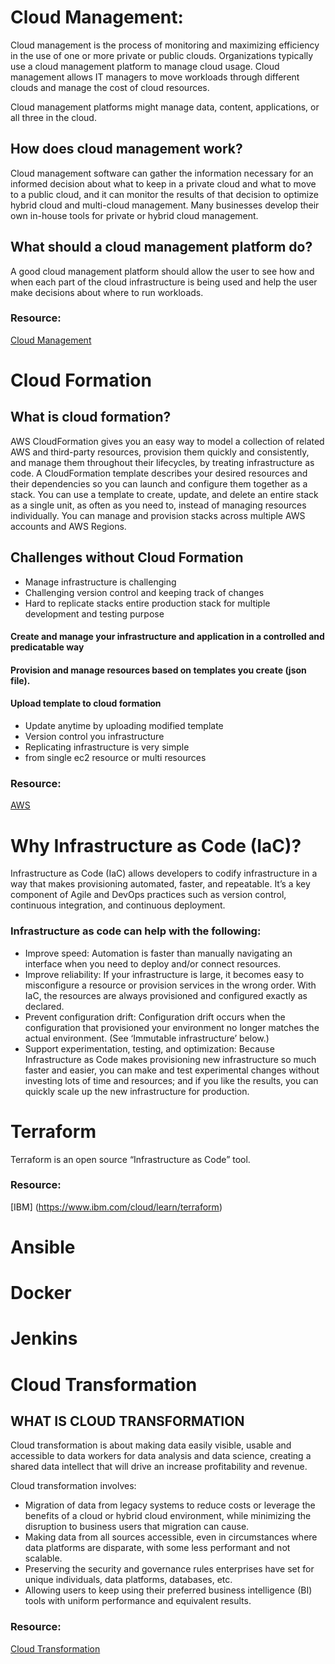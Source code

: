 # Cloud Management:

Cloud management is the process of monitoring and maximizing efficiency in the use of one or more private or public clouds. Organizations typically use a cloud management platform to manage cloud usage. Cloud management allows IT managers to move workloads through different clouds and manage the cost of cloud resources. 

Cloud management platforms might manage data, content, applications, or all three in the cloud.

## How does cloud management work?   

Cloud management software can gather the information necessary for an informed decision about what to keep in a private cloud and what to move to a public cloud, and it can monitor the results of that decision to optimize hybrid cloud and multi-cloud management. Many businesses develop their own in-house tools for private or hybrid cloud management. 

## What should a cloud management platform do?  

A good cloud management platform should allow the user to see how and when each part of the cloud infrastructure is being used and help the user make decisions about where to run workloads. 


### Resource:
[Cloud Management](https://www.vmware.com/topics/glossary/content/cloud-management)


# Cloud Formation

## What is cloud formation?

AWS CloudFormation gives you an easy way to model a collection of related AWS and third-party resources, provision them quickly and consistently, and manage them throughout their lifecycles, by treating infrastructure as code. A CloudFormation template describes your desired resources and their dependencies so you can launch and configure them together as a stack. You can use a template to create, update, and delete an entire stack as a single unit, as often as you need to, instead of managing resources individually. You can manage and provision stacks across multiple AWS accounts and AWS Regions.

## Challenges without Cloud Formation

* Manage infrastructure is challenging
* Challenging version control and keeping track of changes
* Hard to replicate stacks entire production stack for multiple development and testing purpose



#### Create and manage your infrastructure and application in a controlled and predicatable way
#### Provision and manage resources based on templates you create (json file).
#### Upload template to cloud formation

* Update anytime by uploading modified template
* Version control you infrastructure
* Replicating infrastructure is very simple
* from single ec2 resource or multi resources


### Resource:
[AWS](https://aws.amazon.com/cloudformation/)


# Why Infrastructure as Code (IaC)?
Infrastructure as Code (IaC) allows developers to codify infrastructure in a way that makes provisioning automated, faster, and repeatable. It’s a key component of Agile and DevOps practices such as version control, continuous integration, and continuous deployment.

### Infrastructure as code can help with the following:

* Improve speed: Automation is faster than manually navigating an interface when you need to deploy and/or connect resources.
* Improve reliability: If your infrastructure is large, it becomes easy to misconfigure a resource or provision services in the wrong order. With IaC, the resources are always provisioned and configured exactly as declared.
* Prevent configuration drift: Configuration drift occurs when the configuration that provisioned your environment no longer matches the actual environment. (See ‘Immutable infrastructure’ below.)
* Support experimentation, testing, and optimization: Because Infrastructure as Code makes provisioning new infrastructure so much faster and easier, you can make and test experimental changes without investing lots of time and resources; and if you like the results, you can quickly scale up the new infrastructure for production.


# Terraform

Terraform is an open source “Infrastructure as Code” tool.

### Resource:

[IBM] (https://www.ibm.com/cloud/learn/terraform)


# Ansible

# Docker

# Jenkins


# Cloud Transformation

## WHAT IS CLOUD TRANSFORMATION

Cloud transformation is about making data easily visible, usable and accessible to data workers for data analysis and data science, creating a shared data intellect that will drive an increase profitability and revenue.

Cloud transformation involves:

* Migration of data from legacy systems to reduce costs or leverage the benefits of a cloud or hybrid cloud environment, while minimizing the disruption to business users that migration can cause.
* Making data from all sources accessible, even in circumstances where data platforms are disparate, with some less performant and not scalable.
* Preserving the security and governance rules enterprises have set for unique individuals, data platforms, databases, etc.
* Allowing users to keep using their preferred business intelligence (BI) tools with uniform performance and equivalent results.

### Resource:


[Cloud Transformation](https://www.atscale.com/blog/cloud-transformation-the-next-data-frontier-for-business-intelligence/)


